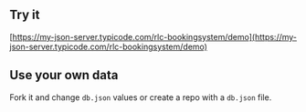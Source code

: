 ## Try it

[https://my-json-server.typicode.com/rlc-bookingsystem/demo](https://my-json-server.typicode.com/rlc-bookingsystem/demo)

## Use your own data

Fork it and change `db.json` values or create a repo with a `db.json` file.
